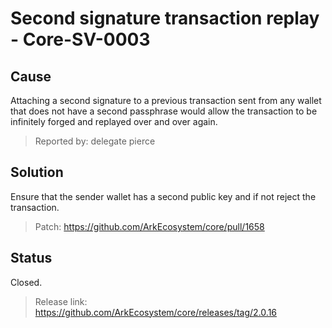 # Second signature transaction replay - Core-SV-0003

## Cause
Attaching a second signature to a previous transaction sent from any wallet that does not have a second passphrase would allow the transaction to be infinitely forged and replayed over and over again.

>Reported by: delegate pierce

## Solution
Ensure that the sender wallet has a second public key and if not reject the transaction.

> Patch: https://github.com/ArkEcosystem/core/pull/1658

## Status
Closed.
> Release link: https://github.com/ArkEcosystem/core/releases/tag/2.0.16


